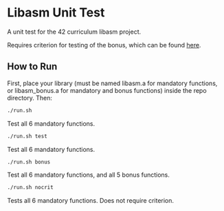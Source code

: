 # Libasm Unit Test

A unit test for the 42 curriculum libasm project.

Requires criterion for testing of the bonus, which can be found
[here](https://github.com/Snaipe/Criterion).

## How to Run

First, place your library (must be named libasm.a for mandatory functions,
or libasm_bonus.a for mandatory and bonus functions) inside the repo directory.
Then:

```bash
./run.sh
```
Test all 6 mandatory functions.

```bash
./run.sh test
```
Test all 6 mandatory functions.

```bash
./run.sh bonus
```
Test all 6 mandatory functions, and all 5 bonus functions.

```bash
./run.sh nocrit
```
Tests all 6 mandatory functions. Does not require criterion.
